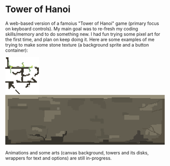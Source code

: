 # Tower of Hanoi
A web-based version of a famoius "Tower of Hanoi" game (primary focus on keyboard controls). My main goal was to re-fresh my coding skills/memory and to do something new. I had fun trying some pixel art for the first time, and plan on keep doing it. Here are some examples of me trying to make some stone texture (a background sprite and a button container):

![pixel art sprite 1](arts/stone_wall_sprite.png)
![pixel art sprite 2](arts/button.png)

Animations and some arts (canvas background, towers and its disks, wrappers for text and options) are still in-progress.
